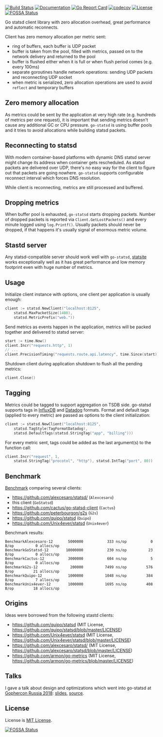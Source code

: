 [![Build Status](https://travis-ci.org/smira/go-statsd.svg?branch=master)](https://travis-ci.org/smira/go-statsd)
[![Documentation](https://godoc.org/github.com/smira/go-statsd?status.svg)](http://godoc.org/github.com/smira/go-statsd)
[![Go Report Card](https://goreportcard.com/badge/github.com/smira/go-statsd)](https://goreportcard.com/report/github.com/smira/go-statsd)
[![codecov](https://codecov.io/gh/smira/go-statsd/branch/master/graph/badge.svg)](https://codecov.io/gh/smira/go-statsd)
[![License](https://img.shields.io/github/license/smira/go-statsd.svg?maxAge=2592000)](https://github.com/smira/go-statsd/LICENSE)
[![FOSSA Status](https://app.fossa.io/api/projects/git%2Bgithub.com%2Fsmira%2Fgo-statsd.svg?type=shield)](https://app.fossa.io/projects/git%2Bgithub.com%2Fsmira%2Fgo-statsd?ref=badge_shield)

Go statsd client library with zero allocation overhead, great performance and automatic
reconnects.

Client has zero memory allocation per metric sent:

* ring of buffers, each buffer is UDP packet
* buffer is taken from the pool, filled with metrics, passed on to the network delivery and
returned to the pool
* buffer is flushed either when it is full or when flush period comes (e.g. every 100ms)
* separate goroutines handle network operations: sending UDP packets and reconnecting UDP socket
* when metric is serialized, zero allocation operations are used to avoid `reflect` and temporary buffers

## Zero memory allocation

As metrics could be sent by the application at very high rate (e.g. hundreds of metrics per one request),
it is important that sending metrics doesn't cause any additional GC or CPU pressure. `go-statsd` is using
buffer pools and it tries to avoid allocations while building statsd packets.

## Reconnecting to statsd

With modern container-based platforms with dynamic DNS statsd server might change its address when container
gets rescheduled. As statsd packets are delivered over UDP, there's no easy way for the client to figure out
that packets are going nowhere. `go-statsd` supports configurable reconnect interval which forces DNS resolution.

While client is reconnecting, metrics are still processed and buffered.

## Dropping metrics

When buffer pool is exhausted, `go-statsd` starts dropping packets. Number of dropped packets is reported via
`Client.GetLostPackets()` and every minute logged using `log.Printf()`. Usually packets should never be dropped,
if that happens it's usually signal of enormous metric volume.

## Stastd server

Any statsd-compatible server should work well with `go-statsd`, [statsite](https://github.com/statsite/statsite) works
exceptionally well as it has great performance and low memory footprint even with huge number of metrics.

## Usage

Initialize client instance with options, one client per application is usually enough:

```go
client := statsd.NewClient("localhost:8125",
    statsd.MaxPacketSize(1400),
    statsd.MetricPrefix("web."))
```

Send metrics as events happen in the application, metrics will be packed together and
delivered to statsd server:

```go
start := time.Now()
client.Incr("requests.http", 1)
// ...
client.PrecisionTiming("requests.route.api.latency", time.Since(start))
```

Shutdown client during application shutdown to flush all the pending metrics:

```go
client.Close()
```

## Tagging

Metrics could be tagged to support aggregation on TSDB side. go-statsd supports
tags in [InfluxDB](https://github.com/influxdata/telegraf/tree/master/plugins/inputs/statsd)
and [Datadog](https://docs.datadoghq.com/developers/dogstatsd/#datagram-format) formats.
Format and default tags (applied to every metric) are passed as options
to the client initialization:

```go
client := statsd.NewClient("localhost:8125",
    statsd.TagStyle(TagFormatDatadog),
    statsd.DefaultTags(statsd.StringTag("app", "billing")))
```

For every metric sent, tags could be added as the last argument(s) to the function
call:

```go
client.Incr("request", 1,
    statsd.StringTag("procotol", "http"), statsd.IntTag("port", 80))
```


## Benchmark

[Benchmark](https://github.com/smira/go-statsd-benchmark) comparing several clients:

* https://github.com/alexcesaro/statsd/ (`Alexcesaro`)
* this client (`GoStatsd`)
* https://github.com/cactus/go-statsd-client (`Cactus`)
* https://github.com/peterbourgon/g2s (`G2s`)
* https://github.com/quipo/statsd (`Quipo`)
* https://github.com/Unix4ever/statsd (`Unix4ever`)

Benchmark results:

    BenchmarkAlexcesaro-12    	 5000000	       333 ns/op	       0 B/op	       0 allocs/op
    BenchmarkGoStatsd-12      	10000000	       230 ns/op	      23 B/op	       0 allocs/op
    BenchmarkCactus-12        	 3000000	       604 ns/op	       5 B/op	       0 allocs/op
    BenchmarkG2s-12           	  200000	      7499 ns/op	     576 B/op	      21 allocs/op
    BenchmarkQuipo-12         	 1000000	      1048 ns/op	     384 B/op	       7 allocs/op
    BenchmarkUnix4ever-12        1000000	      1695 ns/op	     408 B/op	      18 allocs/op

## Origins

Ideas were borrowed from the following stastd clients:

* https://github.com/quipo/statsd (MIT License, https://github.com/quipo/statsd/blob/master/LICENSE)
* https://github.com/Unix4ever/statsd (MIT License, https://github.com/Unix4ever/statsd/blob/master/LICENSE)
* https://github.com/alexcesaro/statsd/ (MIT License, https://github.com/alexcesaro/statsd/blob/master/LICENSE)
* https://github.com/armon/go-metrics (MIT License, https://github.com/armon/go-metrics/blob/master/LICENSE)

## Talks

I gave a talk about design and optimizations which went into go-statsd at
[Gophercon Russia 2018](https://www.gophercon-russia.ru/):
[slides](https://talks.godoc.org/github.com/smira/gopherconru2018/go-statsd.slide),
[source](https://github.com/smira/gopherconru2018).

## License

License is [MIT License](LICENSE).


[![FOSSA Status](https://app.fossa.io/api/projects/git%2Bgithub.com%2Fsmira%2Fgo-statsd.svg?type=large)](https://app.fossa.io/projects/git%2Bgithub.com%2Fsmira%2Fgo-statsd?ref=badge_large)
